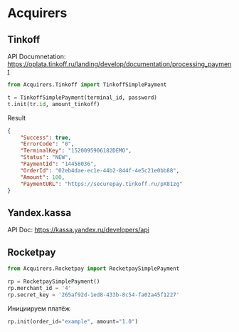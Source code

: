 # Acquirers

## Tinkoff

API Documnetation: https://oplata.tinkoff.ru/landing/develop/documentation/processing_payment

```python
from Acquirers.Tinkoff import TinkoffSimplePayment

t = TinkoffSimplePayment(terminal_id, password)
t.init(tr.id, amount_tinkoff)
```

Result

```json
{
    "Success": true,
    "ErrorCode": "0",
    "TerminalKey": "1520095906182DEMO",
    "Status": "NEW",
    "PaymentId": "14458036",
    "OrderId": "02eb4dae-ec1e-44b2-844f-4e5c21e0bb88",
    "Amount": 100,
    "PaymentURL": "https://securepay.tinkoff.ru/pX81zg"
}
```

## Yandex.kassa

API Doc: https://kassa.yandex.ru/developers/api


## Rocketpay

```python
from Acquirers.Rocketpay import RocketpaySimplePayment

rp = RocketpaySimplePayment()
rp.merchant_id = '4'
rp.secret_key = '265af92d-1ed8-433b-8c54-fa02a45f1227'
```

Инициируем платёж

```python
rp.init(order_id="example", amount="1.0")
```

